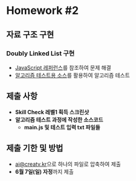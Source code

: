 # Homework #2

## 자료 구조 구현

### Doubly Linked List 구현

- [JavaScript 레퍼런스](https://devdocs.programmers.co.kr/javascript/)를 참조하여 문제 해결
- [알고리즘 테스트용 소스](http://github.com/ai-creatv/algorithm/tree/master/2_Basics/2_2_AlgorithmTest/src/function/main.js)를 활용하여 알고리즘 테스트

## 제출 사항

- **Skill Check 레벨1 획득 스크린샷**
- **알고리즘 테스트 과정에 작성한 소스코드**
  - **main.js 및 테스트 입력 txt 파일들**

## 제출 기한 및 방법

- <ai@creatv.kr>으로 하나의 파일로 압축하여 제출
- **6월 7일(일) 자정**까지 제출
